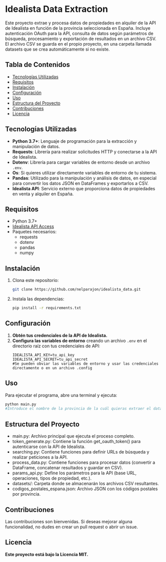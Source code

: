 # Idealista Data Extraction

Este proyecto extrae y procesa datos de propiedades en alquiler de la API de Idealista en función de la provincia seleccionada en España. Incluye autenticación OAuth para la API, consulta de datos según parámetros de búsqueda, procesamiento y exportación de resultados en un archivo CSV.
El archivo CSV se guarda en el propio proyecto, en una carpeta llamada datasets que se crea automáticamente si no existe.

## Tabla de Contenidos
- [Tecnologías Utilizadas](#tecnologías-utilizadas)
- [Requisitos](#requisitos)
- [Instalación](#instalación)
- [Configuración](#configuración)
- [Uso](#uso)
- [Estructura del Proyecto](#estructura-del-proyecto)
- [Contribuciones](#contribuciones)
- [Licencia](#licencia)

## Tecnologías Utilizadas

- **Python 3.7+**: Lenguaje de programación para la extracción y manipulación de datos.
- **Requests**: Librería para realizar solicitudes HTTP y conectarse a la API de Idealista.
- **Dotenv**: Librería para cargar variables de entorno desde un archivo `.env`.
- **Os**: Si quieres utilizar directamente variables de entorno de tu sistema.
- **Pandas**: Utilizado para la manipulación y análisis de datos, en especial para convertir los datos JSON en DataFrames y exportarlos a CSV.
- **Idealista API**: Servicio externo que proporciona datos de propiedades en venta y alquiler en España.

## Requisitos

- Python 3.7+
- [Idealista API Access](https://developers.idealista.com/access-request)
- Paquetes necesarios:
  - requests
  - dotenv
  - pandas
  - numpy

## Instalación

1. Clona este repositorio:
    ```bash
    git clone https://github.com/nelparajon/idealista_data.git
    ```

2. Instala las dependencias:
    ```bash
    pip install -r requirements.txt
    ```

## Configuración

1. **Obtén tus credenciales de la API de Idealista.**  
2. **Configura las variables de entorno** creando un archivo `.env` en el directorio raíz con tus credenciales de API:
    ```env
    IDEALISTA_API_KEY=tu_api_key
    IDEALISTA_API_SECRET=tu_api_secret
    #Se pueden obviar las variables de entorno y usar las credenciales directamente o en un archivo .config
    ```
    

## Uso

Para ejecutar el programa, abre una terminal y ejecuta:

```bash
python main.py
#Introduce el nombre de la provincia de la cuál quieras extraer el dataset. Ten en cuenta que Idealista solo permite 100 solitudes al mes.
```

## Estructura del Proyecto
- main.py: Archivo principal que ejecuta el proceso completo.
- token_generate.py: Contiene la función get_oauth_token() para autenticarse con la API de Idealista.
- searching.py: Contiene funciones para definir URLs de búsqueda y realizar peticiones a la API.
- process_data.py: Contiene funciones para procesar datos (convertir a DataFrame, concatenar resultados y guardar en CSV).
- params_api.py: Define los parámetros para la API (base URL, operaciones, tipos de propiedad, etc.).
- datasets/: Carpeta donde se almacenarán los archivos CSV resultantes.
- codigos_postales_espana.json: Archivo JSON con los códigos postales por provincia.

## Contribuciones
Las contribuciones son bienvenidas. Si deseas mejorar alguna funcionalidad, no dudes en crear un pull request o abrir un issue.

## Licencia
**Este proyecto está bajo la Licencia MIT.**


